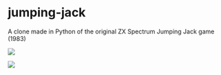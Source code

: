 # jumping-jack
A clone made in Python of the original ZX Spectrum Jumping Jack game (1983) 

![](https://github.com/gzito/jumping-jack/blob/main/img/screenshot1.jpg?raw=true)

![](https://github.com/gzito/jumping-jack/blob/main/img/screenshot2.jpg?raw=true)
